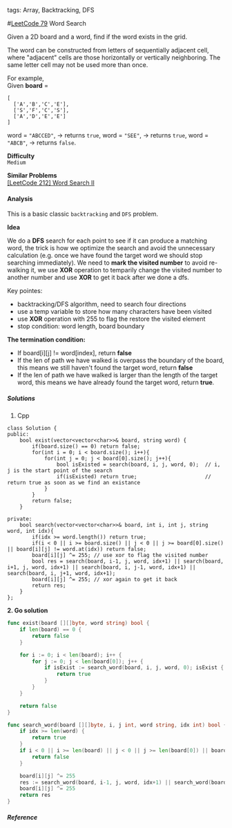 tags: Array, Backtracking, DFS

#[LeetCode 79] Word Search

Given a 2D board and a word, find if the word exists in the grid.

The word can be constructed from letters of sequentially adjacent cell, where "adjacent" cells are those horizontally or vertically neighboring. 
The same letter cell may not be used more than once.

For example,  
Given **board** =

    [
      ['A','B','C','E'],
      ['S','F','C','S'],
      ['A','D','E','E']
    ]

word = `"ABCCED"`, -> returns `true`,
word = `"SEE"`, -> returns `true`,
word = `"ABCB"`, -> returns `false`.


**Difficulty**  
`Medium`

**Similar Problems**  
[[LeetCode 212] Word Search II]()


#### Analysis
This is a basic classic `backtracking` and `DFS` problem.

**Idea**  

We do a **DFS** search for each point to see if it can produce a matching word, the trick is how we optimize the search and avoid the unnecessary calculation (e.g. once we have found the target word we should stop searching immediately).
We need to **mark the visited number** to avoid re-walking it, we use **XOR** operation to temparily change the visited number to another number and use **XOR** to get it back after we done a dfs.

Key pointes:

 - backtracking/DFS algorithm, need to search four directions
 - use a temp variable to store how many characters have been visited
 - use **XOR** operation with 255 to flag the restore the visited element
 - stop condition: word length, board boundary

**The termination condition:**

 * If board[i][j] != word[index], return **false**
 * If the len of path we have walked is overpass the boundary of the board, this means we still haven't found the target word, return **false**
 * If the len of path we have walked is larger than the length of the target word, this means we have already found the target word, return **true**.

##### Solutions

1. Cpp 

```
class Solution {
public:
    bool exist(vector<vector<char>>& board, string word) {
        if(board.size() == 0) return false;
        for(int i = 0; i < board.size(); i++){
            for(int j = 0; j < board[0].size(); j++){
                bool isExisted = search(board, i, j, word, 0);  // i, j is the start point of the search
                if(isExisted) return true;                      // return true as soon as we find an existance
            }
        }
        return false;
    }
    
private:
    bool search(vector<vector<char>>& board, int i, int j, string word, int idx){
        if(idx >= word.length()) return true;
        if(i < 0 || i >= board.size() || j < 0 || j >= board[0].size() || board[i][j] != word.at(idx)) return false;
        board[i][j] ^= 255; // use xor to flag the visited number
        bool res = search(board, i-1, j, word, idx+1) || search(board, i+1, j, word, idx+1) || search(board, i, j-1, word, idx+1) || search(board, i, j+1, word, idx+1);
        board[i][j] ^= 255; // xor again to get it back
        return res;
    }
};
```

**2. Go solution**

```go
func exist(board [][]byte, word string) bool {
    if len(board) == 0 {
        return false
    }

    for i := 0; i < len(board); i++ {
        for j := 0; j < len(board[0]); j++ {
            if isExist := search_word(board, i, j, word, 0); isExist {
                return true
            }
        }
    }

    return false
}

func search_word(board [][]byte, i, j int, word string, idx int) bool {
    if idx >= len(word) {
        return true
    }
    if i < 0 || i >= len(board) || j < 0 || j >= len(board[0]) || board[i][j] != word[idx] {
        return false
    }

    board[i][j] ^= 255
    res := search_word(board, i-1, j, word, idx+1) || search_word(board, i+1, j, word, idx+1) || search_word(board, i, j-1, word, idx+1) || search_word(board, i, j+1, word, idx+1)
    board[i][j] ^= 255
    return res
}
```

##### Reference

[LeetCode 79]:https://leetcode.com/problems/word-search

